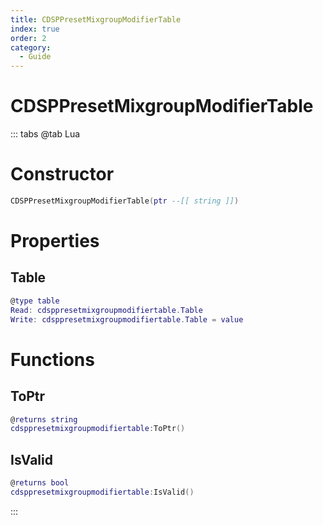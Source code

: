 ```yaml
---
title: CDSPPresetMixgroupModifierTable
index: true
order: 2
category:
  - Guide
---
```


# CDSPPresetMixgroupModifierTable

::: tabs
@tab Lua
# Constructor
```lua
CDSPPresetMixgroupModifierTable(ptr --[[ string ]])
```
# Properties
## Table 
```lua
@type table
Read: cdsppresetmixgroupmodifiertable.Table
Write: cdsppresetmixgroupmodifiertable.Table = value
```
# Functions
## ToPtr
```lua
@returns string
cdsppresetmixgroupmodifiertable:ToPtr()
```
## IsValid
```lua
@returns bool
cdsppresetmixgroupmodifiertable:IsValid()
```

:::